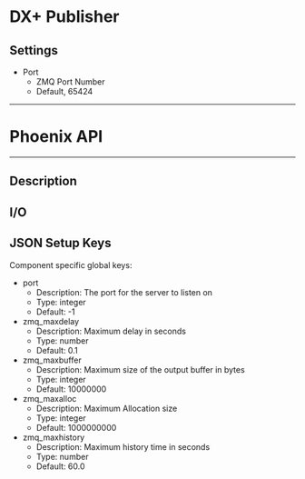 # DX+ Publisher
## Settings
- Port
    - ZMQ Port Number
    - Default, 65424
___
# Phoenix API
___
## Description

## I/O

## JSON Setup Keys

Component specific global keys:
- port
  - Description: The port for the server to listen on
  - Type: integer
  - Default: -1
- zmq_maxdelay
  - Description: Maximum delay in seconds
  - Type: number
  - Default: 0.1
- zmq_maxbuffer
  - Description: Maximum size of the output buffer in bytes
  - Type: integer
  - Default: 10000000
- zmq_maxalloc
  - Description: Maximum Allocation size
  - Type: integer
  - Default: 1000000000
- zmq_maxhistory
  - Description: Maximum history time in seconds
  - Type: number
  - Default: 60.0
